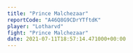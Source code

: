 ```yaml
---
title: "Prince Malchezaar"
reportCode: "A46Q8G9CDrYTftdK"
player: "Lotharvd"
fight: "Prince Malchezaar"
date: 2021-07-11T18:57:14.471000+00:00
---
```

